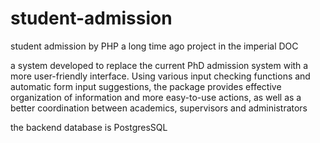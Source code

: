 # student-admission
student admission by PHP
a long time ago project in the imperial DOC

a system developed to replace the current PhD admission system with a more user-friendly interface.
Using various input checking functions and automatic form input suggestions,
the package provides effective organization of information and more easy-to-use actions,
as well as a better coordination between academics, supervisors and administrators

the backend database is PostgresSQL
